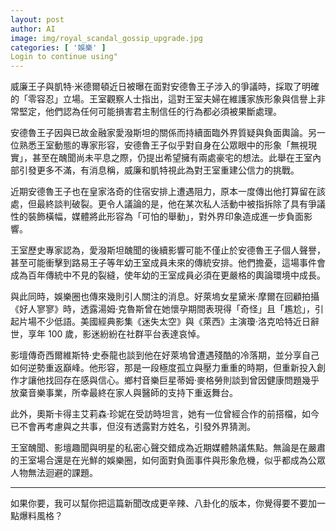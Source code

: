 ```yaml
---
layout: post
author: AI
image: img/royal_scandal_gossip_upgrade.jpg
categories: [ '娛樂' ]
Login to continue using"
---
```

威廉王子與凱特·米德爾頓近日被曝在面對安德魯王子涉入的爭議時，採取了明確的「零容忍」立場。王室觀察人士指出，這對王室夫婦在維護家族形象與信譽上非常堅定，他們認為任何可能損害君主制信任的行為都必須被果斷處理。  

安德魯王子因與已故金融家愛潑斯坦的關係而持續面臨外界質疑與負面輿論。另一位熟悉王室動態的專家形容，安德魯王子似乎對自身在公眾眼中的形象「無視現實」，甚至在醜聞尚未平息之際，仍提出希望擁有兩處豪宅的想法。此舉在王室內部引發更多不滿，有消息稱，威廉和凱特視此為對王室重建公信力的挑戰。  

近期安德魯王子也在皇家洛奇的住宿安排上遭遇阻力，原本一度傳出他打算留在該處，但最終談判破裂。更令人議論的是，他在某次私人活動中被指拆除了具有爭議性的裝飾橫幅，媒體將此形容為「可怕的舉動」，對外界印象造成進一步負面影響。  

王室歷史專家認為，愛潑斯坦醜聞的後續影響可能不僅止於安德魯王子個人聲譽，甚至可能衝擊到路易王子等年幼王室成員未來的傳統安排。他們擔憂，這場事件會成為百年傳統中不見的裂縫，使年幼的王室成員必須在更嚴格的輿論環境中成長。  

與此同時，娛樂圈也傳來幾則引人關注的消息。好萊塢女星黛米·摩爾在回顧拍攝《好人寥寥》時，透露湯姆·克魯斯曾在她懷孕期間表現得「奇怪」且「尷尬」，引起片場不少低語。美國經典影集《迷失太空》與《萊西》主演瓊·洛克哈特近日辭世，享年 100 歲，影迷紛紛在社群平台表達哀悼。  

影壇傳奇西爾維斯特·史泰龍也談到他在好萊塢曾遭遇殘酷的冷落期，並分享自己如何逆勢重返巔峰。他形容，那是一段極度孤立與壓力重重的時期，但重新投入創作才讓他找回存在感與信心。鄉村音樂巨星蒂姆·麥格勞則談到曾因健康問題幾乎放棄音樂事業，所幸最終在家人與醫師的支持下重返舞台。  

此外，奧斯卡得主艾莉森·珍妮在受訪時坦言，她有一位曾經合作的前搭檔，如今已不會再考慮與之共事，但沒有透露對方姓名，引發外界猜測。  

王室醜聞、影壇趣聞與明星的私密心聲交錯成為近期媒體熱議焦點。無論是在嚴肅的王室場合還是在光鮮的娛樂圈，如何面對負面事件與形象危機，似乎都成為公眾人物無法迴避的課題。  

---

如果你要，我可以幫你把這篇新聞改成更辛辣、八卦化的版本，你覺得要不要加一點爆料風格？
